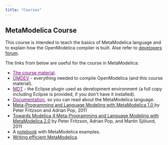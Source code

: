 ```yaml
---
title: "Courses"
---
```

<h2>MetaModelica Course</h2>
<p>This course is intended to teach the basics of MetaModelica language and to explain how the OpenModelica compiler is built. Alse refer to <a href="/forum/forum?id=7">developers forum</a>.</p>
<p>The links from below&nbsp;are useful for the course in MetaModelica:</p>
<ul>
<li><a href="https://github.com/OpenModelica/OpenModelica/tree/master/testsuite/metamodelica/MetaModelicaDev"><span style="text-decoration: underline;"><span style="color: #800080;">The course material</span></span></a>.</li>
<li><a href="https://openmodelica.org/git/OMDev.git"><span style="text-decoration: underline;"><span style="color: #800080;">OMDEV</span></span></a> - everything needed to compile OpenModelica (and this course material).</li>
<li><a href="/?id=49:modelica-development-tooling-mdt&amp;catid=10:main-category"><span style="text-decoration: underline;"><span style="color: #800080;">MDT</span></span></a> - the Eclipse plugin used as development environment (a full copy including Eclipse is provided, if you don't have it installed).</li>
<li><a href="/developersresources/devdocumentation"><span style="text-decoration: underline;"><span style="color: #800080;">Documentation</span></span></a>, so you can read about the MetaModelica language.</li>
<li><span lang="EN-US"><span style="color: #333333;"><a href="http://urn.kb.se/resolve?urn=urn:nbn:se:liu:diva-66440">Meta-Programming and Language Modeling with MetaModelica 1.0</a></span><a href="https://mail.liu.se/owa/redir.aspx?C=614ca89daca64bde83cc6ba45d407c75&amp;URL=http%3a%2f%2fliu.diva-portal.org%2fsmash%2frecord.jsf%3fsearchId%3d1%26pid%3ddiva2%3a403940"> </a>by Peter </span>Fritzson and Adrian Pop,&nbsp;2011</li>
<li><span lang="SV"><span lang="EN-US"><span style="color: #333333;"><a href="http://urn.kb.se/resolve?urn=urn:nbn:se:liu:diva-68361">Towards Modelica 4 Meta-Programming and Language Modeling with MetaModelica 2.0</a></span> by Peter </span></span>Fritzson, Adrian Pop, and Martin Sjölund, 2011</li>
<li>A <a href="https://github.com/OpenModelica/OpenModelica/raw/master/testsuite/metamodelica/MetaModelicaDev/documentation/Basic-Exercise-MetaModelica.onb" title="Download file">notebook</a> with MetaModelica examples.</li>
<li><a href="https://trac.openmodelica.org/OpenModelica/wiki/WritingEfficientMetaModelica">Writing efficient MetaModelica</a>.</li>
</ul>